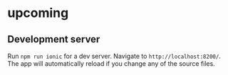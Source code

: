 # upcoming

## Development server

Run `npm run ionic` for a dev server. Navigate to `http://localhost:8200/`. The app will automatically reload if you change any of the source files.
